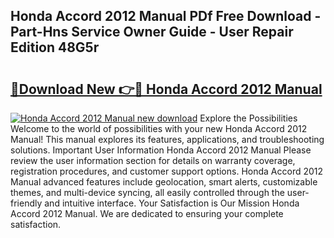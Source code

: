 ## Honda Accord 2012 Manual PDf Free Download - Part-Hns Service Owner Guide - User Repair Edition 48G5r

# <h2><a href="http://bc36356.oget.top/?id=Honda+Accord+2012+Manual">🔗Download New 👉🔴 Honda Accord 2012 Manual</a></h2>

[![Honda Accord 2012 Manual new download](https://i.imgur.com/5g1atiW.png)](http://bc36356.oget.top/?id=Honda+Accord+2012+Manual)
Explore the Possibilities Welcome to the world of possibilities with your new Honda Accord 2012 Manual! This manual explores its features, applications, and troubleshooting solutions. Important User Information Honda Accord 2012 Manual Please review the user information section for details on warranty coverage, registration procedures, and customer support options. Honda Accord 2012 Manual advanced features include geolocation, smart alerts, customizable themes, and multi-device syncing, all easily controlled through the user-friendly and intuitive interface. Your Satisfaction is Our Mission Honda Accord 2012 Manual. We are dedicated to ensuring your complete satisfaction.
